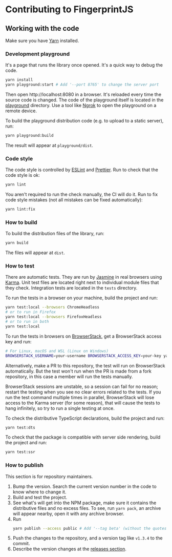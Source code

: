 # Contributing to FingerprintJS

## Working with the code

Make sure you have [Yarn](https://yarnpkg.com) installed.

### Development playground

It's a page that runs the library once opened.
It's a quick way to debug the code.

```bash
yarn install
yarn playground:start # Add '--port 8765' to change the server port
```

Then open http://localhost:8080 in a browser.
It's reloaded every time the source code is changed.
The code of the playground itself is located in the [playground](playground) directory.
Use a tool like [Ngrok](https://ngrok.com) to open the playground on a remote device.

To build the playground distribution code (e.g. to upload to a static server), run:

```bash
yarn playground:build
```

The result will appear at `playground/dist`.

### Code style

The code style is controlled by [ESLint](https://eslint.org) and [Prettier](https://prettier.io).
Run to check that the code style is ok:

```bash
yarn lint
```

You aren't required to run the check manually, the CI will do it.
Run to fix code style mistakes (not all mistakes can be fixed automatically):

```bash
yarn lint:fix
```

### How to build

To build the distribution files of the library, run:

```bash
yarn build
```

The files will appear at `dist`.

### How to test

There are automatic tests.
They are run by [Jasmine](https://jasmine.github.io) in real browsers using [Karma](https://karma-runner.github.io).
Unit test files are located right next to individual module files that they check.
Integration tests are located in the `tests` directory.

To run the tests in a browser on your machine, build the project and run:
```bash
yarn test:local --browsers ChromeHeadless
# or to run in Firefox
yarn test:local --browsers FirefoxHeadless
# or to run in both
yarn test:local
```

To run the tests in browsers on [BrowserStack](https://www.browserstack.com), get a BrowserStack access key and run:
```bash
# For Linux, macOS and WSL (Linux on Windows)
BROWSERSTACK_USERNAME=your-username BROWSERSTACK_ACCESS_KEY=your-key yarn test:browserstack
```
Alternatively, make a PR to this repository, the test will run on BrowserStack automatically.
But the test won't run when the PR is made from a fork repository, in this case a member will run the tests manually.

BrowserStack sessions are unstable, so a session can fail for no reason;
restart the testing when you see no clear errors related to the tests.
If you run the test command multiple times in parallel, BrowserStack will lose access to the Karma server
(for some reason), that will cause the tests to hang infinitely, so try to run a single testing at once.

To check the distributive TypeScript declarations, build the project and run:

```bash
yarn test:dts
```

To check that the package is compatible with server side rendering, build the project and run:

```bash
yarn test:ssr
```

### How to publish

This section is for repository maintainers.

1. Bump the version. Search the current version number in the code to know where to change it.
2. Build and test the project.
3. See what's will get into the NPM package, make sure it contains the distributive files and no excess files.
    To see, run `yarn pack`, an archive will appear nearby, open it with any archive browser.
4. Run
    ```bash
    yarn publish --access public # Add '--tag beta' (without the quotes) if you release a beta version
    ```
5. Push the changes to the repository, and a version tag like `v1.3.4` to the commit.
6. Describe the version changes at the [releases section](https://github.com/fingerprintjs/fingerprintjs/releases).
